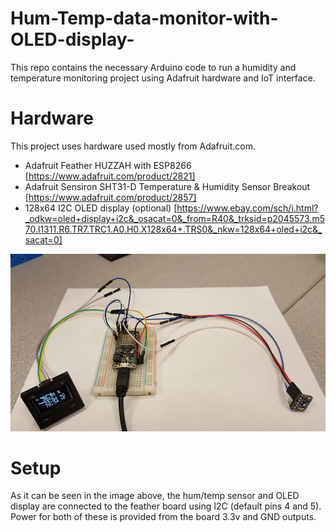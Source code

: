 # Hum-Temp-data-monitor-with-OLED-display-

This repo contains the necessary Arduino code to run a humidity and temperature monitoring project using Adafruit hardware and IoT interface.

# Hardware

This project uses hardware used mostly from Adafruit.com.
- Adafruit Feather HUZZAH with ESP8266 [https://www.adafruit.com/product/2821]
- Adafruit Sensiron SHT31-D Temperature & Humidity Sensor Breakout [https://www.adafruit.com/product/2857] 
- 128x64 I2C OLED display (optional) [https://www.ebay.com/sch/i.html?_odkw=oled+display+i2c&_osacat=0&_from=R40&_trksid=p2045573.m570.l1311.R6.TR7.TRC1.A0.H0.X128x64+.TRS0&_nkw=128x64+oled+i2c&_sacat=0]



<img src="https://github.com/jsafavi/Hum-Temp-data-monitor-with-OLED-display-/blob/readme-ed/hardware_setup.jpg" width="2000">


# Setup 

As it can be seen in the image above, the hum/temp sensor and OLED display are connected to the feather board using I2C (default pins 4 and 5). Power for both of these is provided from the board 3.3v and GND outputs.


